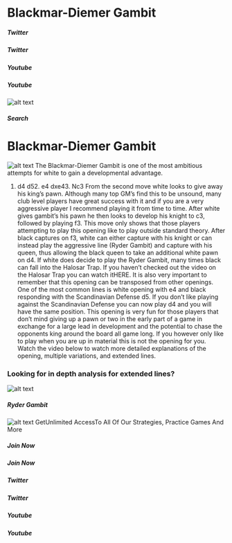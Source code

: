 # Blackmar-Diemer Gambit

##### Twitter

##### Twitter

##### Youtube

##### Youtube

![alt text](https://www.thechesswebsite.com/wp-content/uploads/2015/08/logo.png)
##### Search

# Blackmar-Diemer Gambit

![alt text](/wp-content/uploads/2012/07/blackmar_big.jpg)
The Blackmar-Diemer Gambit is one of the most ambitious attempts for white to gain a developmental advantage.
1. d4 d52. e4 dxe43. Nc3
From the second move white looks to give away his king’s pawn. Although many top GM’s find this to be unsound, many club level players have great success with it and if you are a very aggressive player I recommend playing it from time to time.
After white gives gambit’s his pawn he then looks to develop his knight to c3, followed by playing f3. This move only shows that those players attempting to play this opening like to play outside standard theory. After black captures on f3, white can either capture with his knight or can instead play the aggressive line (Ryder Gambit) and capture with his queen, thus allowing the black queen to take an additional white pawn on d4.
If white does decide to play the Ryder Gambit, many times black can fall into the Halosar Trap. If you haven’t checked out the video on the Halosar Trap you can watch itHERE.
It is also very important to remember that this opening can be transposed from other openings. One of the most common lines is white opening with e4 and black responding with the Scandinavian Defense d5. If you don’t like playing against the Scandinavian Defense you can now play d4 and you will have the same position.
This opening is very fun for those players that don’t mind giving up a pawn or two in the early part of a game in exchange for a large lead in development and the potential to chase the opponents king around the board all game long. If you however only like to play when you are up in material this is not the opening for you.
Watch the video below to watch more detailed explanations of the opening, multiple variations, and extended lines.

### Looking for in depth analysis for extended lines?
![alt text](https://www.thechesswebsite.com/wp-content/uploads/2022/09/ryder-gambit.jpg)
##### Ryder Gambit
![alt text](https://www.thechesswebsite.com/wp-content/uploads/2020/04/icon-timer-white.png)
GetUnlimited AccessTo All Of Our Strategies, Practice Games And More
##### Join Now

##### Join Now

##### Twitter

##### Twitter

##### Youtube

##### Youtube

